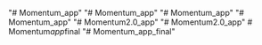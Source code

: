 "# Momentum_app" 
"# Momentum_app" 
"# Momentum_app" 
"# Momentum_app" 
"# Momentum2.0_app" 
"# Momentum2.0_app" 
#   M o m e n t u m _ a p p _ f i n a l  
 "# Momentum_app_final" 
